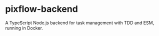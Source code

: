 # pixflow-backend
A TypeScript Node.js backend for task management with TDD and ESM, running in Docker.
